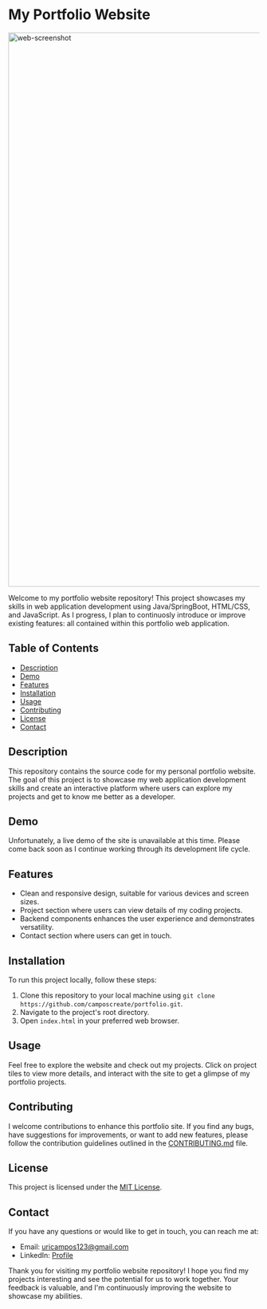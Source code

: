 
# My Portfolio Website

<img width="1113" alt="web-screenshot" src="https://github.com/camposcreate/portfolio-site/assets/29357264/f4f1d5ca-6f88-4dd7-8618-4f199f0e3560">

Welcome to my portfolio website repository! This project showcases my skills in web application development using Java/SpringBoot, HTML/CSS, and JavaScript. As I progress, I plan to continuosly introduce or improve existing features: all contained within this portfolio web application.

## Table of Contents

- [Description](#description)
- [Demo](#demo)
- [Features](#features)
- [Installation](#installation)
- [Usage](#usage)
- [Contributing](#contributing)
- [License](#license)
- [Contact](#contact)

## Description

This repository contains the source code for my personal portfolio website. The goal of this project is to showcase my web application development skills and create an interactive platform where users can explore my projects and get to know me better as a developer.

## Demo

Unfortunately, a live demo of the site is unavailable at this time. Please come back soon as I continue working through its development life cycle.

## Features

- Clean and responsive design, suitable for various devices and screen sizes.
- Project section where users can view details of my coding projects.
- Backend components enhances the user experience and demonstrates versatility.
- Contact section where users can get in touch.

## Installation

To run this project locally, follow these steps:

1. Clone this repository to your local machine using `git clone https://github.com/camposcreate/portfolio.git`.
2. Navigate to the project's root directory.
3. Open `index.html` in your preferred web browser.

## Usage

Feel free to explore the website and check out my projects. Click on project tiles to view more details, and interact with the site to get a glimpse of my portfolio projects.

## Contributing

I welcome contributions to enhance this portfolio site. If you find any bugs, have suggestions for improvements, or want to add new features, please follow the contribution guidelines outlined in the [CONTRIBUTING.md](CONTRIBUTING.md) file.

## License

This project is licensed under the [MIT License](LICENSE).

## Contact

If you have any questions or would like to get in touch, you can reach me at:
- Email: uricampos123@gmail.com
- LinkedIn: [Profile](https://www.linkedin.com/in/uriel-campos-a76838214/)

Thank you for visiting my portfolio website repository! I hope you find my projects interesting and see the potential for us to work together. Your feedback is valuable, and I'm continuously improving the website to showcase my abilities.
